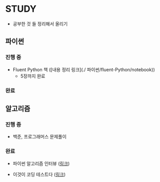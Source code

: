# STUDY

- 공부한 것 들 정리해서 올리기



## 파이썬

### 진행 중

- Fluent Python 책 ([내용 정리 링크](./ 파이썬/fluent-Python/notebook))
  - 5장까지 완료

### 완료





## 알고리즘

### 진행 중

- 백준, 프로그래머스 문제풀이

### 완료

- 파이썬 알고리즘 인터뷰 ([링크](./알고리즘/파이썬알고리즘인터뷰))

- 이것이 코딩 테스트다 ([링크](./알고리즘/이것이코딩테스트다))

